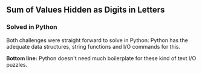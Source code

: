 ## Sum of Values Hidden as Digits in Letters

### Solved in Python

Both challenges were straight forward to solve in Python: Python has the adequate data structures, string functions and  I/O commands for this.

**Bottom line:** Python doesn't need much boilerplate for these kind of text I/O puzzles.
